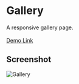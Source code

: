 # Gallery
A responsive gallery page.<br><br>
<a href="https://jo-erl.github.io/Gallery/">Demo Link</a><br>
## Screenshot
![Gallery](https://github.com/user-attachments/assets/43ffd327-eefa-48b3-9734-ad7107be42f1)


